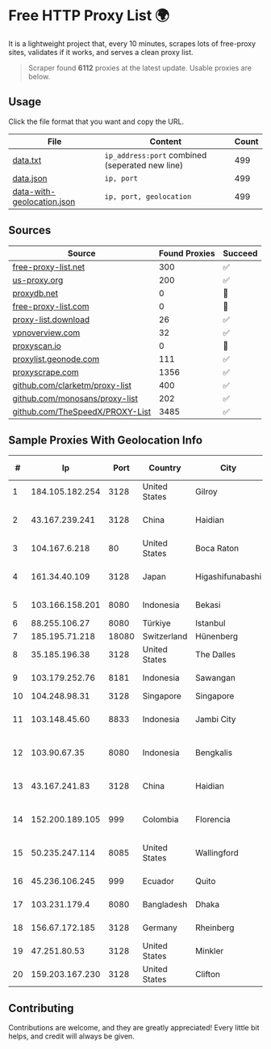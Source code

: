 
# Free HTTP Proxy List 🌍

It is a lightweight project that, every 10 minutes, scrapes lots of free-proxy sites, validates if it works, and serves a clean proxy list.


> Scraper found **6112** proxies at the latest update. Usable proxies are below.

## Usage

Click the file format that you want and copy the URL.


|File|Content|Count|
|----|-------|-----|
|[data.txt](https://raw.githubusercontent.com/themiralay/Proxy-List-World/master/data.txt)|`ip_address:port` combined (seperated new line)|499|
|[data.json](https://raw.githubusercontent.com/themiralay/Proxy-List-World/master/data.json)|`ip, port`|499|
|[data-with-geolocation.json](https://raw.githubusercontent.com/themiralay/Proxy-List-World/master/data-with-geolocation.json)|`ip, port, geolocation`|499|

## Sources

|Source|Found Proxies|Succeed|
|------|-------------|-------|
|[free-proxy-list.net](https://free-proxy-list.net)|300|✅|
|[us-proxy.org](https://www.us-proxy.org)|200|✅|
|[proxydb.net](http://proxydb.net)|0|🚫|
|[free-proxy-list.com](https://free-proxy-list.com/?page=&port=&type%5B%5D=http&type%5B%5D=https&up_time=0&search=Search)|0|🚫|
|[proxy-list.download](https://www.proxy-list.download/HTTP)|26|✅|
|[vpnoverview.com](https://vpnoverview.com/privacy/anonymous-browsing/free-proxy-servers)|32|✅|
|[proxyscan.io](https://www.proxyscan.io)|0|🚫|
|[proxylist.geonode.com](https://proxylist.geonode.com/api/proxy-list?limit=300&page=1&sort_by=lastChecked&sort_type=desc&protocols=http,https)|111|✅|
|[proxyscrape.com](https://api.proxyscrape.com/v2/?request=displayproxies&protocol=http&timeout=10000&country=all&ssl=all&anonymity=all)|1356|✅|
|[github.com/clarketm/proxy-list](https://raw.githubusercontent.com/clarketm/proxy-list/master/proxy-list-raw.txt)|400|✅|
|[github.com/monosans/proxy-list](https://raw.githubusercontent.com/monosans/proxy-list/main/proxies/http.txt)|202|✅|
|[github.com/TheSpeedX/PROXY-List](https://raw.githubusercontent.com/TheSpeedX/PROXY-List/master/http.txt)|3485|✅|


## Sample Proxies With Geolocation Info

|#|Ip|Port|Country|City|Internet Service Provider|
|-|--|----|-------|----|-------------------------|
|1|184.105.182.254|3128|United States|Gilroy|Hurricane Electric LLC|
|2|43.167.239.241|3128|China|Haidian|Shenzhen Tencent Computer Systems Company Limited|
|3|104.167.6.218|80|United States|Boca Raton|Cloud South|
|4|161.34.40.109|3128|Japan|Higashifunabashi|NTT PC Communications, Inc.|
|5|103.166.158.201|8080|Indonesia|Bekasi|PT Timor Lintas Nusantara|
|6|88.255.106.27|8080|Türkiye|Istanbul|TurkTelekom|
|7|185.195.71.218|18080|Switzerland|Hünenberg|Datasource AG|
|8|35.185.196.38|3128|United States|The Dalles|Google LLC|
|9|103.179.252.76|8181|Indonesia|Sawangan|PT Pusaka Kreasi Mandiri|
|10|104.248.98.31|3128|Singapore|Singapore|DigitalOcean, LLC|
|11|103.148.45.60|8833|Indonesia|Jambi City|PT BUANA VISUALNET SENTRA|
|12|103.90.67.35|8080|Indonesia|Bengkalis|PT Rajawali Bintang Cemerlang Telkomedia|
|13|43.167.241.83|3128|China|Haidian|Shenzhen Tencent Computer Systems Company Limited|
|14|152.200.189.105|999|Colombia|Florencia|Colombia Telecomunicaciones S.a. ESP|
|15|50.235.247.114|8085|United States|Wallingford|Comcast Cable Communications, LLC|
|16|45.236.106.245|999|Ecuador|Quito|Eliana Vanessa Morocho Oña|
|17|103.231.179.4|8080|Bangladesh|Dhaka|Sayed Farhad Ahmed|
|18|156.67.172.185|3128|Germany|Rheinberg|Deutsche Glasfaser Business GmbH|
|19|47.251.80.53|3128|United States|Minkler|Alibaba Cloud LLC|
|20|159.203.167.230|3128|United States|Clifton|DigitalOcean, LLC|



## Contributing

Contributions are welcome, and they are greatly appreciated! Every
little bit helps, and credit will always be given.


